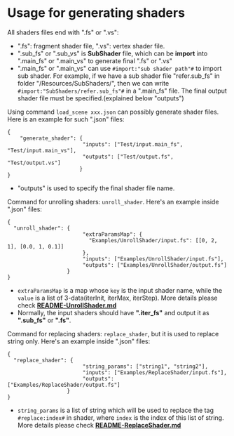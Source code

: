 # Usage for generating shaders

All shaders files end with ".fs" or ".vs":
- ".fs": fragment shader file, ".vs": vertex shader file.
- ".sub_fs" or ".sub_vs" is **SubShader** file, which can be **import** into ".main_fs" or ".main_vs" to generate final ".fs" or ".vs"
- ".main_fs" or ".main_vs" can use `#import:"sub shader path"#` to import sub shader. For example, if we have a sub shader file "refer.sub_fs" in folder "/Resources/SubShaders/", then we can write `#import:"SubShaders/refer.sub_fs"#` in a ".main_fs" file. The final output shader file must be specified.(explained below "outputs")

Using command `load_scene xxx.json` can possibly generate shader files. Here is an example for such ".json" files:
```
{
	"generate_shader": {
                        "inputs": ["Test/input.main_fs", "Test/input.main_vs"],
                        "outputs": ["Test/output.fs", "Test/output.vs"]
                       }
}
```
- "outputs" is used to specify the final shader file name.

Command for unrolling shaders: `unroll_shader`. Here's an example inside ".json" files:
```
{
  "unroll_shader": {
                        "extraParamsMap": {
                          "Examples/UnrollShader/input.fs": [[0, 2, 1], [0.0, 1, 0.1]]
                        },
                        "inputs": ["Examples/UnrollShader/input.fs"],
                        "outputs": ["Examples/UnrollShader/output.fs"]
                   }
}
```
- `extraParamsMap` is a map whose `key` is the input shader name, while the `value` is a list of 3-data(iterInit, iterMax, iterStep). More details please check [**README-UnrollShader.md**](README-UnrollShader.md)
- Normally, the input shaders should have **".iter_fs"** and output it as **".sub_fs"** or **".fs"**.

Command for replacing shaders: `replace_shader`, but it is used to replace string only. Here's an example inside ".json" files:
```
{
  "replace_shader": {
                        "string_params": ["string1", "string2"],
                        "inputs": ["Examples/ReplaceShader/input.fs"],
                        "outputs": ["Examples/ReplaceShader/output.fs"]
                   }
}
```
- `string_params` is a list of string which will be used to replace the tag `#replace:index#` in shader, where `index` is the index of this list of string. More details please check [**README-ReplaceShader.md**](README-ReplaceShader.md)